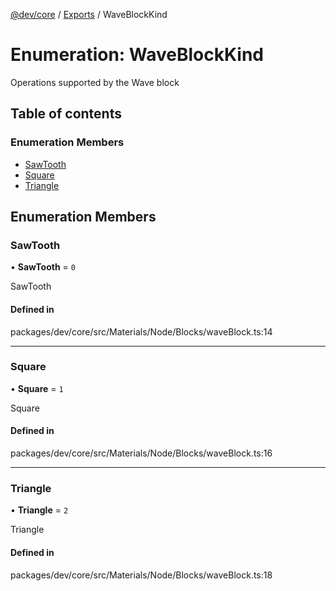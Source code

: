 [@dev/core](../README.md) / [Exports](../modules.md) / WaveBlockKind

# Enumeration: WaveBlockKind

Operations supported by the Wave block

## Table of contents

### Enumeration Members

- [SawTooth](WaveBlockKind.md#sawtooth)
- [Square](WaveBlockKind.md#square)
- [Triangle](WaveBlockKind.md#triangle)

## Enumeration Members

### SawTooth

• **SawTooth** = ``0``

SawTooth

#### Defined in

packages/dev/core/src/Materials/Node/Blocks/waveBlock.ts:14

___

### Square

• **Square** = ``1``

Square

#### Defined in

packages/dev/core/src/Materials/Node/Blocks/waveBlock.ts:16

___

### Triangle

• **Triangle** = ``2``

Triangle

#### Defined in

packages/dev/core/src/Materials/Node/Blocks/waveBlock.ts:18
